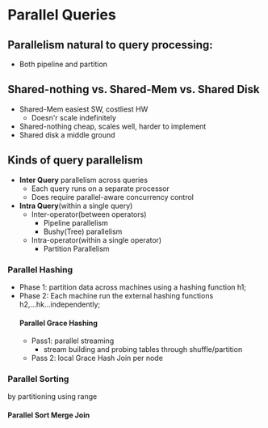 # Parallel Queries
## Parallelism natural to query processing:
   - Both pipeline and partition
## Shared-nothing vs. Shared-Mem vs. Shared Disk
   - Shared-Mem easiest SW, costliest HW
      - Doesn'r scale indefinitely
   - Shared-nothing cheap, scales well, harder to implement
   - Shared disk a middle ground
    
## Kinds of query parallelism
- **Inter Query**  parallelism across queries
   - Each query runs on a separate processor
   - Does require parallel-aware concurrency control
- **Intra Query**(within a single query)
   - Inter-operator(between operators)
      - Pipeline parallelism
      - Bushy(Tree) parallelism
   - Intra-operator(within a single operator)
      - Partition Parallelism
### Parallel Hashing
- Phase 1: partition data across machines using a hashing function h1;   
- Phase 2: Each machine run the external hashing functions h2,...hk...independently;   
  #### Parallel Grace Hashing
  - Pass1: parallel streaming
     - stream building and probing tables through shuffle/partition
  - Pass 2: local Grace Hash Join per node
### Parallel Sorting
by partitioning using range
#### Parallel Sort Merge Join

   
   
